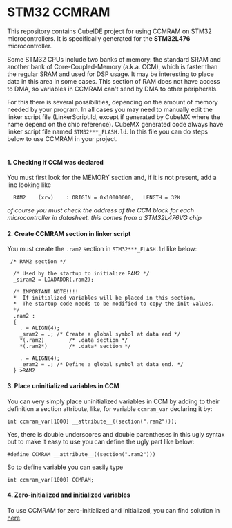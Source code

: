 # STM32 CCMRAM
This repository contains CubeIDE project for using CCMRAM on STM32 microcontrollers. It is specifically generated for the **STM32L476** microcontroller.

Some STM32 CPUs include two banks of memory: the standard SRAM and another bank of Core-Coupled-Memory (a.k.a. CCM), which is faster than the regular SRAM and used for DSP usage. It may be interesting to place data in this area in some cases. This section of RAM does not have access to DMA, so variables in CCMRAM can't send by DMA to other peripherals.

For this there is several possibilities, depending on the amount of memory needed by your program. In all cases you may need to manually edit the linker script file (LinkerScript.ld, except if generated by CubeMX where the name depend on the chip reference). CubeMX generated code always have linker script file named `STM32***_FLASH.ld`. In this file you can do steps below to use CCMRAM in your project.
<br/><br/>

#### 1. Checking if CCM was declared
You must first look for the MEMORY section and, if it is not present, add a line looking like
``` 
  RAM2    (xrw)    : ORIGIN = 0x10000000,   LENGTH = 32K
```
*of course you must check the address of the CCM block for each microcontroller in datasheet. this comes from a STM32L476VG chip*

#### 2. Create CCMRAM section in linker script
You must create the `.ram2` section in `STM32***_FLASH.ld` like below:
```
 /* RAM2 section */
  
  /* Used by the startup to initialize RAM2 */
  _siram2 = LOADADDR(.ram2);
  
  /* IMPORTANT NOTE!!!!
  *  If initialized variables will be placed in this section,
  *  The startup code needs to be modified to copy the init-values.
  */
  .ram2 :
  {
  	. = ALIGN(4);
  	_sram2 = .;	/* Create a global symbol at data end */
  	*(.ram2)		/* .data section */
  	*(.ram2*)		/* .data* section */
  	
  	. = ALIGN(4);
  	_eram2 = .;	/* Define a global symbol at data end. */
  }	>RAM2
  ```

  #### 3. Place uninitialized variables in CCM
  You can very simply place uninitialized variables in CCM by adding to their definition a section attribute, like, for variable `ccmram_var` declaring it by:
  ```
  int ccmram_var[1000] __attribute__((section(".ram2")));
  ```
  Yes, there is double underscores and double parentheses in this ugly syntax but to make it easy to use you can define the ugly part like below:
  ```
  #define CCMRAM __attribute__((section(".ram2")))
  ```
  So to define variable you can easily type
  ```
  int ccmram_var[1000] CCMRAM;
  ```

  #### 4. Zero-initialized and initialized variables
  To use CCMRAM for zero-initialized and initialized, you can find solution in [here](https://www.openstm32.org/Using%2BCCM%2BMemory).